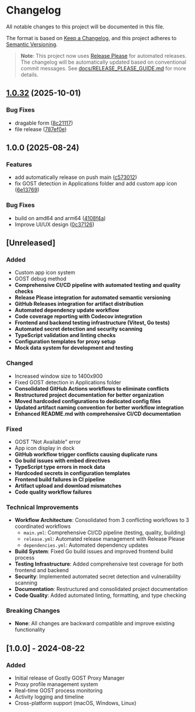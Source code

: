 # Changelog

All notable changes to this project will be documented in this file.

The format is based on [Keep a Changelog](https://keepachangelog.com/en/1.0.0/),
and this project adheres to [Semantic Versioning](https://semver.org/spec/v2.0.0.html).

> **Note**: This project now uses [Release Please](https://github.com/googleapis/release-please-action) for automated releases. 
> The changelog will be automatically updated based on conventional commit messages. 
> See [docs/RELEASE_PLEASE_GUIDE.md](docs/RELEASE_PLEASE_GUIDE.md) for more details.

## [1.0.32](https://github.com/imansprn/gostly/compare/v1.0.31...v1.0.32) (2025-10-01)


### Bug Fixes

* dragable form ([8c21117](https://github.com/imansprn/gostly/commit/8c21117bfcc0a49de3b14a71fb16e89ea9ab4d82))
* file release ([787ef0e](https://github.com/imansprn/gostly/commit/787ef0ee7a89efcfe6ff78478cd0fdb825bd1a18))

## 1.0.0 (2025-08-24)


### Features

* add automatically release on push main ([c573012](https://github.com/imansprn/gostly/commit/c5730126813d2b313eb60f0b1772b3cae7e2064b))
* fix GOST detection in Applications folder and add custom app icon ([6e13769](https://github.com/imansprn/gostly/commit/6e137696e3f47240671508d918922a3cbff8d45c))


### Bug Fixes

* build on amd64 and arm64 ([4108f4a](https://github.com/imansprn/gostly/commit/4108f4adeaa6944d8a446bb4bb4cbb6f28dbc748))
* Improve UI/UX design ([0c37126](https://github.com/imansprn/gostly/commit/0c37126e493ba0665dda9794b0ddfa91047adf65))

## [Unreleased]

### Added
- Custom app icon system
- GOST debug method
- **Comprehensive CI/CD pipeline with automated testing and quality checks**
- **Release Please integration for automated semantic versioning**
- **GitHub Releases integration for artifact distribution**
- **Automated dependency update workflow**
- **Code coverage reporting with Codecov integration**
- **Frontend and backend testing infrastructure (Vitest, Go tests)**
- **Automated secret detection and security scanning**
- **TypeScript validation and linting checks**
- **Configuration templates for proxy setup**
- **Mock data system for development and testing**

### Changed
- Increased window size to 1400x900
- Fixed GOST detection in Applications folder
- **Consolidated GitHub Actions workflows to eliminate conflicts**
- **Restructured project documentation for better organization**
- **Moved hardcoded configurations to dedicated config files**
- **Updated artifact naming convention for better workflow integration**
- **Enhanced README.md with comprehensive CI/CD documentation**

### Fixed
- GOST "Not Available" error
- App icon display in dock
- **GitHub workflow trigger conflicts causing duplicate runs**
- **Go build issues with embed directives**
- **TypeScript type errors in mock data**
- **Hardcoded secrets in configuration templates**
- **Frontend build failures in CI pipeline**
- **Artifact upload and download mismatches**
- **Code quality workflow failures**

### Technical Improvements
- **Workflow Architecture**: Consolidated from 3 conflicting workflows to 3 coordinated workflows
  - `main.yml`: Comprehensive CI/CD pipeline (testing, quality, building)
  - `release.yml`: Automated release management with Release Please
  - `dependencies.yml`: Automated dependency updates
- **Build System**: Fixed Go build issues and improved frontend build process
- **Testing Infrastructure**: Added comprehensive test coverage for both frontend and backend
- **Security**: Implemented automated secret detection and vulnerability scanning
- **Documentation**: Restructured and consolidated project documentation
- **Code Quality**: Added automated linting, formatting, and type checking

### Breaking Changes
- **None**: All changes are backward compatible and improve existing functionality

## [1.0.0] - 2024-08-22

### Added
- Initial release of Gostly GOST Proxy Manager
- Proxy profile management system
- Real-time GOST process monitoring
- Activity logging and timeline
- Cross-platform support (macOS, Windows, Linux)
